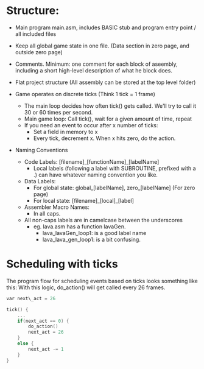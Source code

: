 # Structure:
  * Main program main.asm, includes BASIC stub and program entry point / all included files
  * Keep all global game state in one file. (Data section in zero page, and outside zero page)
  * Comments. Minimum: one comment for each block of aseembly, including a short high-level description of what he block does.
  * Flat project structure (All assembly can be stored at the top level folder)
  * Game operates on discrete ticks (Think 1 tick = 1 frame)
    * The main loop decides how often tick() gets called. We'll try to call it 30 or 60 times per second.
    * Main game loop: Call tick(), wait for a given amount of time, repeat
    * If you need an event to occur after x number of ticks:
        * Set a field in memory to x
        * Every tick, decrement x. When x hits zero, do the action.
 
  * Naming Conventions
    - Code Labels: [filename]\_[functionName]\_[labelName]
        - Local labels (following a label with SUBROUTINE, prefixed with a .) can have whatever naming convention you like.
    - Data Labels: 
      - For global state: global\_[labelName], zero\_[labelName] (For zero page)
      - For local state: [filename]\_[local]\_[label]
    - Assembler Macro Names:
      - In all caps.
    - All non-caps labels are in camelcase between the underscores
      - eg. lava.asm has a function lavaGen.
        - lava_lavaGen_loop1: is a good label name
        - lava_lava_gen_loop1: is a bit confusing.

# Scheduling with ticks

The program flow for scheduling events based on ticks looks something like this:
With this logic, do\_action() will get called every 26 frames.

```c
var next\_act = 26

tick() {
    ...
    if(next_act == 0) {
        do_action()
        next_act = 26
    }
    else {
        next_act -= 1
    }
}
```
